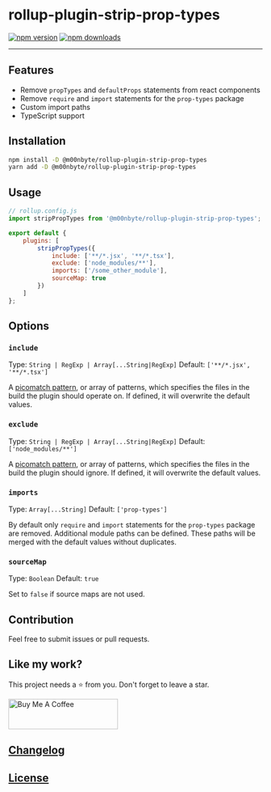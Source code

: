 # rollup-plugin-strip-prop-types

[![npm version](https://img.shields.io/npm/v/@m00nbyte/rollup-plugin-strip-prop-types.svg)](https://www.npmjs.org/package/@m00nbyte/rollup-plugin-strip-prop-types) [![npm downloads](https://img.shields.io/npm/dm/@m00nbyte/rollup-plugin-strip-prop-types)](https://www.npmjs.org/package/@m00nbyte/rollup-plugin-strip-prop-types)

---

## Features

-   Remove `propTypes` and `defaultProps` statements from react components
-   Remove `require` and `import` statements for the `prop-types` package
-   Custom import paths
-   TypeScript support

## Installation

```bash
npm install -D @m00nbyte/rollup-plugin-strip-prop-types
yarn add -D @m00nbyte/rollup-plugin-strip-prop-types
```

## Usage

```js
// rollup.config.js
import stripPropTypes from '@m00nbyte/rollup-plugin-strip-prop-types';

export default {
    plugins: [
        stripPropTypes({
            include: ['**/*.jsx', '**/*.tsx'],
            exclude: ['node_modules/**'],
            imports: ['/some_other_module'],
            sourceMap: true
        })
    ]
};
```

## Options

### `include`

Type: `String | RegExp | Array[...String|RegExp]`
Default: `['**/*.jsx', '**/*.tsx']`<br />

A [picomatch pattern](https://github.com/micromatch/picomatch), or array of patterns, which specifies the files in the build the plugin should operate on. If defined, it will overwrite the default values.

### `exclude`

Type: `String | RegExp | Array[...String|RegExp]`
Default: `['node_modules/**']`<br />

A [picomatch pattern](https://github.com/micromatch/picomatch), or array of patterns, which specifies the files in the build the plugin should ignore. If defined, it will overwrite the default values.

### `imports`

Type: `Array[...String]`
Default: `['prop-types']`<br />

By default only `require` and `import` statements for the `prop-types` package are removed. Additional module paths can be defined. These paths will be merged with the default values without duplicates.

### `sourceMap`

Type: `Boolean`
Default: `true`<br />

Set to `false` if source maps are not used.

## Contribution

Feel free to submit issues or pull requests.

## Like my work?

This project needs a :star: from you.
Don't forget to leave a star.

<a href="https://www.buymeacoffee.com/m00nbyte" target="_blank">
    <img src="https://cdn.buymeacoffee.com/buttons/v2/default-yellow.png" alt="Buy Me A Coffee" width="217" height="60">
</a>

## [Changelog](CHANGELOG.md)

## [License](LICENSE)
